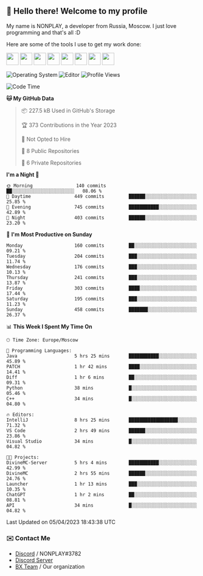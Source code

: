 ## :wave: Hello there! Welcome to my profile

My name is NONPLAY, a developer from Russia, Moscow. I just love programming and that's all :D

Here are some of the tools I use to get my work done:

<kbd><img height="32" src="https://img.icons8.com/color/2x/visual-studio-code-2019.png"></kbd>
<kbd><img height="32" src="https://img.icons8.com/color/2x/linux.png"></kbd>
<kbd><img height="32" src="https://img.icons8.com/fluent/2x/console.png"></kbd>
<kbd><img height="32" src="https://img.icons8.com/color/2x/open-source.png"></kbd>
<kbd><img height="32" src="https://img.icons8.com/color/2x/git.png"></kbd>
<kbd><img height="32" src="https://img.icons8.com/color/2x/nginx.png"></kbd>
<a href="?#gh-light-mode-only"><kbd><img height="32" src="https://img.icons8.com/metro/2x/mysql.png"></kbd></a>
<a href="?#gh-dark-mode-only"><kbd><img height="32" src="https://img.icons8.com/FFFFFF/metro/2x/mysql.png"></kbd></a>

![Operating System](https://img.shields.io/badge/OS-Windows%2010%20Pro-informational?style=for-the-badge&logo=Windows&logoColor=white&color=007ec6)
![Editor](https://img.shields.io/badge/Editor-VS%20Code-informational?style=for-the-badge&logo=Visual%20Studio%20Code&logoColor=white&color=007ec6)
![Profile Views](https://komarev.com/ghpvc/?username=NONPLAYT&color=blue&style=for-the-badge)

<!--START_SECTION:waka-->
![Code Time](http://img.shields.io/badge/Code%20Time-112%20hrs%2052%20mins-blue)

**🐱 My GitHub Data** 

> 📦 227.5 kB Used in GitHub's Storage 
 > 
> 🏆 373 Contributions in the Year 2023
 > 
> 🚫 Not Opted to Hire
 > 
> 📜 8 Public Repositories 
 > 
> 🔑 6 Private Repositories 
 > 
**I'm a Night 🦉** 

```text
🌞 Morning                140 commits         ██░░░░░░░░░░░░░░░░░░░░░░░   08.06 % 
🌆 Daytime                449 commits         ██████░░░░░░░░░░░░░░░░░░░   25.85 % 
🌃 Evening                745 commits         ███████████░░░░░░░░░░░░░░   42.89 % 
🌙 Night                  403 commits         ██████░░░░░░░░░░░░░░░░░░░   23.20 % 
```
📅 **I'm Most Productive on Sunday** 

```text
Monday                   160 commits         ██░░░░░░░░░░░░░░░░░░░░░░░   09.21 % 
Tuesday                  204 commits         ███░░░░░░░░░░░░░░░░░░░░░░   11.74 % 
Wednesday                176 commits         ███░░░░░░░░░░░░░░░░░░░░░░   10.13 % 
Thursday                 241 commits         ███░░░░░░░░░░░░░░░░░░░░░░   13.87 % 
Friday                   303 commits         ████░░░░░░░░░░░░░░░░░░░░░   17.44 % 
Saturday                 195 commits         ███░░░░░░░░░░░░░░░░░░░░░░   11.23 % 
Sunday                   458 commits         ███████░░░░░░░░░░░░░░░░░░   26.37 % 
```


📊 **This Week I Spent My Time On** 

```text
🕑︎ Time Zone: Europe/Moscow

💬 Programming Languages: 
Java                     5 hrs 25 mins       ███████████░░░░░░░░░░░░░░   45.89 % 
PATCH                    1 hr 42 mins        ████░░░░░░░░░░░░░░░░░░░░░   14.41 % 
Diff                     1 hr 6 mins         ██░░░░░░░░░░░░░░░░░░░░░░░   09.31 % 
Python                   38 mins             █░░░░░░░░░░░░░░░░░░░░░░░░   05.46 % 
C++                      34 mins             █░░░░░░░░░░░░░░░░░░░░░░░░   04.80 % 

🔥 Editors: 
IntelliJ                 8 hrs 25 mins       ██████████████████░░░░░░░   71.32 % 
VS Code                  2 hrs 49 mins       ██████░░░░░░░░░░░░░░░░░░░   23.86 % 
Visual Studio            34 mins             █░░░░░░░░░░░░░░░░░░░░░░░░   04.82 % 

🐱‍💻 Projects: 
DivineMC-Server          5 hrs 4 mins        ███████████░░░░░░░░░░░░░░   42.99 % 
DivineMC                 2 hrs 55 mins       ██████░░░░░░░░░░░░░░░░░░░   24.76 % 
Launcher                 1 hr 13 mins        ███░░░░░░░░░░░░░░░░░░░░░░   10.35 % 
ChatGPT                  1 hr 2 mins         ██░░░░░░░░░░░░░░░░░░░░░░░   08.81 % 
API                      34 mins             █░░░░░░░░░░░░░░░░░░░░░░░░   04.82 % 
```


 Last Updated on 05/04/2023 18:43:38 UTC
<!--END_SECTION:waka-->

### ✉️ Contact Me

- [Discord](https://discord.com/users/597087584090587177) / NONPLAY#3782
- [Discord Server](https://discord.gg/p7cxhw7E2M)
- [BX Team](https://github.com/BX-Team) / Our organization
